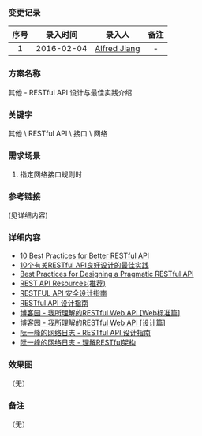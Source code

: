 ### 变更记录

| 序号 | 录入时间 | 录入人 | 备注 |
|:--------:|:--------:|:--------:|:--------:|
| 1 | 2016-02-04 | [Alfred Jiang](https://github.com/viktyz) | - |

### 方案名称

其他 - RESTful API 设计与最佳实践介绍

### 关键字

其他 \ RESTful API \ 接口 \ 网络

### 需求场景

1. 指定网络接口规则时

### 参考链接
(见详细内容)

### 详细内容

* [10 Best Practices for Better RESTful API](http://blog.mwaysolutions.com/2014/06/05/10-best-practices-for-better-restful-api/)
* [10个有关RESTful API良好设计的最佳实践](http://www.jdon.com/soa/10-best-practices-for-better-restful-api.html)
* [Best Practices for Designing a Pragmatic RESTful API](http://www.vinaysahni.com/best-practices-for-a-pragmatic-restful-api)
* [REST API Resources(推荐)](http://www.restapitutorial.com/resources.html)
* [RESTFUL API 安全设计指南](http://drops.wooyun.org/web/9737)
* [RESTful API 设计指南](http://www.importnew.com/17701.html)
* [博客园 - 我所理解的RESTful Web API [Web标准篇]](http://www.cnblogs.com/artech/p/restful-web-api-01.html)
* [博客园 - 我所理解的RESTful Web API [设计篇]](http://www.cnblogs.com/artech/p/3506553.html)
* [阮一峰的网络日志 - RESTful API 设计指南](http://www.ruanyifeng.com/blog/2014/05/restful_api.html)
* [阮一峰的网络日志 - 理解RESTful架构](http://www.ruanyifeng.com/blog/2011/09/restful.html)

### 效果图
（无）

### 备注
（无）